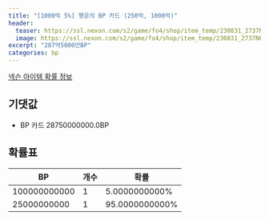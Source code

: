 ```yaml
---
title: "[1000억 5%] 행운의 BP 카드 (250억, 1000억)"
header:
  teaser: https://ssl.nexon.com/s2/game/fo4/shop/item_temp/230831_2737NE39PA12/200330010.png
  image: https://ssl.nexon.com/s2/game/fo4/shop/item_temp/230831_2737NE39PA12/200330010.png
excerpt: "287억5000만BP"
categories: bp
---
```

[넥슨 아이템 확률 정보](http://iteminfo.nexon.com/probability/fo4?sn=7362)

## 기댓값
  - BP 카드 28750000000.0BP

## 확률표

|BP|개수|확률|
|---|---|---|
|100000000000|1|5.0000000000%|
|25000000000|1|95.0000000000%|
